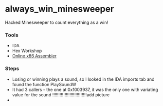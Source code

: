 # always_win_minesweeper
Hacked Minesweeper to count everything as a win!

### Tools
- IDA
- Hex Workshop
- [Online x86 Assembler](https://defuse.ca/online-x86-assembler.htm)

### Steps
- Losing or winning plays a sound, so I looked in the IDA imports tab and found the function PlaySoundW
- It had 3 callers - the one at 0x1003937, it was the only one with variating value for the sound !!!!!!!!!!!!!!!!!!!!!!!!!!!!add picture
- 
